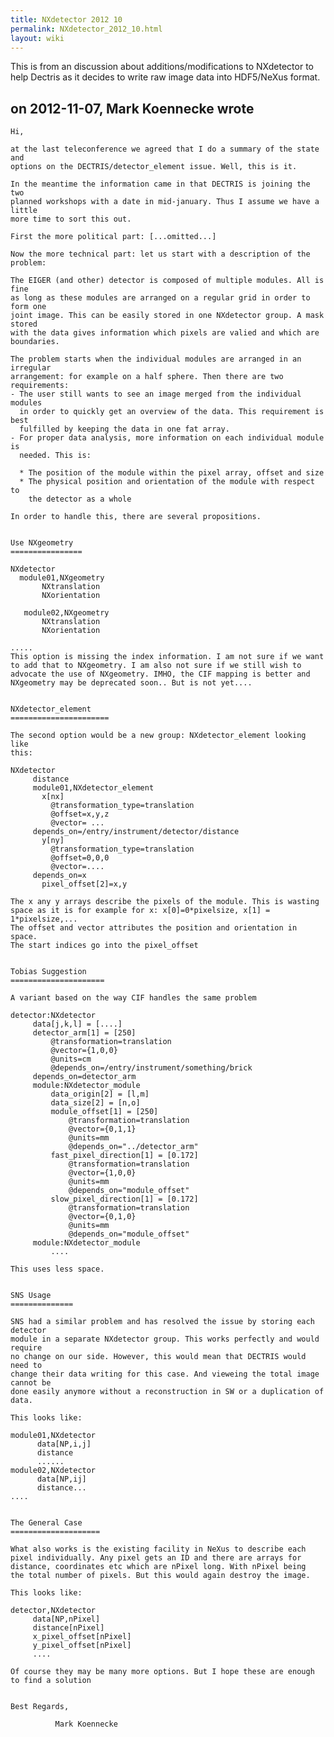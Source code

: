 ```yaml
---
title: NXdetector 2012 10
permalink: NXdetector_2012_10.html
layout: wiki
---
```


This is from an discussion about additions/modifications to NXdetector
to help Dectris as it decides to write raw image data into HDF5/NeXus
format.

on 2012-11-07, Mark Koennecke wrote
-----------------------------------

    Hi,

    at the last teleconference we agreed that I do a summary of the state and 
    options on the DECTRIS/detector_element issue. Well, this is it.

    In the meantime the information came in that DECTRIS is joining the two 
    planned workshops with a date in mid-january. Thus I assume we have a little 
    more time to sort this out. 

    First the more political part: [...omitted...]

    Now the more technical part: let us start with a description of the problem:

    The EIGER (and other) detector is composed of multiple modules. All is fine 
    as long as these modules are arranged on a regular grid in order to form one 
    joint image. This can be easily stored in one NXdetector group. A mask stored 
    with the data gives information which pixels are valied and which are boundaries. 

    The problem starts when the individual modules are arranged in an irregular 
    arrangement: for example on a half sphere. Then there are two requirements:
    - The user still wants to see an image merged from the individual modules 
      in order to quickly get an overview of the data. This requirement is best 
      fulfilled by keeping the data in one fat array. 
    - For proper data analysis, more information on each individual module is 
      needed. This is:
      
      * The position of the module within the pixel array, offset and size
      * The physical position and orientation of the module with respect to
        the detector as a whole
        
    In order to handle this, there are several propositions.


    Use NXgeometry
    ================

    NXdetector
      module01,NXgeometry
           NXtranslation
           NXorientation

       module02,NXgeometry
           NXtranslation
           NXorientation

    .....
    This option is missing the index information. I am not sure if we want
    to add that to NXgeometry. I am also not sure if we still wish to
    advocate the use of NXgeometry. IMHO, the CIF mapping is better and
    NXgeometry may be deprecated soon.. But is not yet....


    NXdetector_element
    ======================

    The second option would be a new group: NXdetector_element looking like
    this:

    NXdetector
         distance
         module01,NXdetector_element
           x[nx]
             @transformation_type=translation
             @offset=x,y,z 
             @vector= ...
         depends_on=/entry/instrument/detector/distance 
           y[ny]
             @transformation_type=translation
             @offset=0,0,0
             @vector=....
         depends_on=x
           pixel_offset[2]=x,y
           
    The x any y arrays describe the pixels of the module. This is wasting 
    space as it is for example for x: x[0]=0*pixelsize, x[1] = 1*pixelsize,... 
    The offset and vector attributes the position and orientation in space. 
    The start indices go into the pixel_offset

       
    Tobias Suggestion
    =====================

    A variant based on the way CIF handles the same problem

    detector:NXdetector
         data[j,k,l] = [....]
         detector_arm[1] = [250]
             @transformation=translation
             @vector={1,0,0}
             @units=cm
             @depends_on=/entry/instrument/something/brick
         depends_on=detector_arm
         module:NXdetector_module
             data_origin[2] = [l,m]
             data_size[2] = [n,o]
             module_offset[1] = [250]
                 @transformation=translation
                 @vector={0,1,1}
                 @units=mm
                 @depends_on="../detector_arm"
             fast_pixel_direction[1] = [0.172]
                 @transformation=translation
                 @vector={1,0,0}
                 @units=mm
                 @depends_on="module_offset"
             slow_pixel_direction[1] = [0.172]
                 @transformation=translation
                 @vector={0,1,0}
                 @units=mm
                 @depends_on="module_offset"
         module:NXdetector_module
             ....

    This uses less space.


    SNS Usage
    ==============

    SNS had a similar problem and has resolved the issue by storing each detector 
    module in a separate NXdetector group. This works perfectly and would require 
    no change on our side. However, this would mean that DECTRIS would need to 
    change their data writing for this case. And vieweing the total image cannot be 
    done easily anymore without a reconstruction in SW or a duplication of data.

    This looks like:

    module01,NXdetector
          data[NP,i,j]
          distance
          ......
    module02,NXdetector
          data[NP,ij]
          distance...
    ....


    The General Case
    ====================

    What also works is the existing facility in NeXus to describe each 
    pixel individually. Any pixel gets an ID and there are arrays for 
    distance, coordinates etc which are nPixel long. With nPixel being  
    the total number of pixels. But this would again destroy the image.

    This looks like:

    detector,NXdetector
         data[NP,nPixel]
         distance[nPixel]
         x_pixel_offset[nPixel]
         y_pixel_offset[nPixel]
         ....
         
    Of course they may be many more options. But I hope these are enough 
    to find a solution


    Best Regards,

              Mark Koennecke
